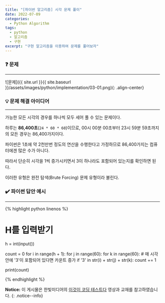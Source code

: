 ```yaml
---
title: "[파이썬 알고리즘] 시각 문제 풀이"
date: 2022-07-09
categories:
  - Python Algorithm
tags:
  - python
  - 알고리즘
  - 구현
excerpt: "구현 알고리즘을 이용하여 문제를 풀어보자"
---
```


### ❓ 문제

---

![문제]({{ site.url }}{{ site.baseurl }}/assets/images/python/implementation/03-01.png){: .align-center}


### 💡 문제 해결 아이디어

---

가능한 모든 시각의 경우를 하나씩 모두 세어 풀 수 있는 문제이다.

하루는 **86,400초**(`24 * 60 * 60`)이므로, 00시 00분 00초부터 23시 59분 59초까지의 모든 경우는 86,400가지이다.

파이썬은 1초에 약 2천만번 정도의 연산을 수행한다고 가정하므로 86,400가지는 컴퓨터에겐 많은 수가 아니다.

따라서 단순히 시각을 1씩 증가시키면서 3이 하나라도 포함되어 있는지를 확인하면 된다.

이러한 유형은 완전 탐색(Brute Forcing) 문제 유형이라 불린다.


### ✔️ 파이썬 답안 예시

---

{% highlight python linenos %}

# H를 입력받기
h = int(input())

count = 0
for i in range(h + 1):
    for j in range(60):
        for k in range(60):
            # 매 시각 안에 '3'이 포함되어 있다면 카운트 증가
            if '3' in str(i) + str(j) + str(k):
                count += 1

print(count)

{% endhighlight %}


**Notice:** 이 게시물은 한빛미디어의 [이것이 코딩 테스트다](https://www.youtube.com/watch?v=QhMY4t2xwG0) 영상과 교재를 참고하였습니다.
{: .notice--info}